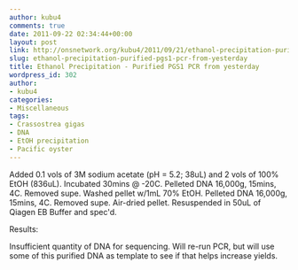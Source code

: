 ```yaml
---
author: kubu4
comments: true
date: 2011-09-22 02:34:44+00:00
layout: post
link: http://onsnetwork.org/kubu4/2011/09/21/ethanol-precipitation-purified-pgs1-pcr-from-yesterday/
slug: ethanol-precipitation-purified-pgs1-pcr-from-yesterday
title: Ethanol Precipitation - Purified PGS1 PCR from yesterday
wordpress_id: 302
author:
- kubu4
categories:
- Miscellaneous
tags:
- Crassostrea gigas
- DNA
- EtOH precipitation
- Pacific oyster
---
```


Added 0.1 vols of 3M sodium acetate (pH = 5.2; 38uL) and 2 vols of 100% EtOH (836uL). Incubated 30mins @ -20C. Pelleted DNA 16,000g, 15mins, 4C. Removed supe. Washed pellet w/1mL 70% EtOH. Pelleted DNA 16,000g, 15mins, 4C. Removed supe. Air-dried pellet. Resuspended in 50uL of Qiagen EB Buffer and spec'd.

Results:

Insufficient quantity of DNA for sequencing. Will re-run PCR, but will use some of this purified DNA as template to see if that helps increase yields.
